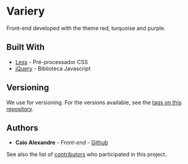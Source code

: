 # Variery

Front-end developed with the theme red, turquoise and purple.

## Built With

* [Less](http://lesscss.org/) - Pré-processador CSS
* [jQuery](https://jquery.com/) - Biblioteca Javascript

## Versioning

We use for versioning. For the versions available, see the [tags on this repository](https://github.com/caioalexandrebr/Variety/releases). 

## Authors

* **Caio Alexandre** - *Front-end* - [Github](https://github.com/caioalexandrebr/)

See also the list of [contributors](https://github.com/your/project/contributors) who participated in this project.
